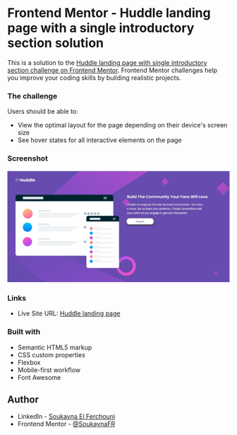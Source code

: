# Frontend Mentor - Huddle landing page with a single introductory section solution

This is a solution to the [Huddle landing page with single introductory section challenge on Frontend Mentor](https://www.frontendmentor.io/challenges/huddle-landing-page-with-a-single-introductory-section-B_2Wvxgi0). Frontend Mentor challenges help you improve your coding skills by building realistic projects. 


### The challenge

Users should be able to:

- View the optimal layout for the page depending on their device's screen size
- See hover states for all interactive elements on the page

### Screenshot

![](./images/screenshot.jpg)


### Links

- Live Site URL: [Huddle landing page]([https://your-live-site-url.com](https://soukaynafr.github.io/huddle-landing-page/))


### Built with

- Semantic HTML5 markup
- CSS custom properties
- Flexbox
- Mobile-first workflow
- Font Awesome


## Author

- LinkedIn - [Soukayna El Ferchouni](https://www.linkedin.com/in/soukayna-el-ferchouni-a267ba1b3/)
- Frontend Mentor - [@SoukaynaFR](https://www.frontendmentor.io/profile/SoukaynaFR)


